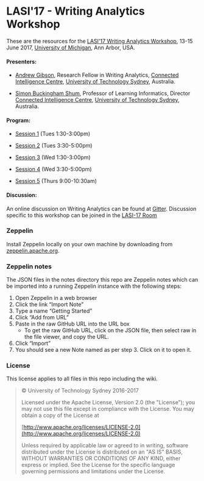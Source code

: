 # LASI'17 - Writing Analytics Workshop

These are the resources for the [LASI'17 Writing Analytics Workshop](http://lasi.solaresearch.org/workshop-list-17/), 13-15 June 2017, [University of Michigan](http://umich.edu), Ann Arbor, USA.

#### Presenters:

  - [Andrew Gibson](http://andrewresearch.net), Research Fellow in Writing Analytics, [Connected Intelligence Centre](http://utscic.edu.au), [University of Technology Sydney](http://uts.edu.au), Australia.
  
  - [Simon Buckingham Shum](http://www.uts.edu.au/staff/simon.buckinghamshum), Professor of Learning Informatics, Director [Connected Intelligence Centre](http://utscic.edu.au), [University of Technology Sydney](http://uts.edu.au), Australia.

#### Program:

- [Session 1](outlines/lasi17-waw-1) (Tues 1:30-3:00pm)

- [Session 2](outlines/lasi17-waw-2) (Tues 3:30-5:00pm)

- [Session 3](outlines/lasi17-waw-3) (Wed 1:30-3:00pm)

- [Session 4](outlines/lasi17-waw-4) (Wed 3:30-5:00pm)

- [Session 5](outlines/lasi17-waw-5) (Thurs 9:00-10:30am)

#### Discussion:

An online discussion on Writing Analytics can be found at [Gitter](https://gitter.im/writing-analytics). Discussion specific to this workshop can be joined in the [LASI-17 Room](https://gitter.im/writing-analytics/LASI-17)

### Zeppelin

Install Zeppelin locally on your own machine by downloading from [zeppelin.apache.org](http://zeppelin.apache.org).
 
### Zeppelin notes 

The JSON files in the notes directory this repo are Zeppelin notes which can be imported into a running Zeppelin instance with the following steps:

1. Open Zeppelin in a web browser
2. Click the link “Import Note”
3. Type a name “Getting Started”
4. Click “Add from URL”
5. Paste in the raw GitHub URL into the URL box
    - To get the raw GitHub URL, click on the JSON file, then select raw in the file viewer, and copy the URL.
6. Click “Import”
7. You should see a new Note named as per step 3. Click on it to open it.

### License

This license applies to all files in this repo including the wiki.

 > &copy; University of Technology Sydney 2016-2017
 >
   > Licensed under the Apache License, Version 2.0 (the "License"); you may not use this file except in compliance with the License. You may obtain a copy of the License at
   >
   > [http://www.apache.org/licenses/LICENSE-2.0](http://www.apache.org/licenses/LICENSE-2.0)
   >
   > Unless required by applicable law or agreed to in writing, software distributed under the License is distributed on an "AS IS" BASIS, WITHOUT WARRANTIES OR CONDITIONS OF ANY KIND, either express or implied. See the License for the specific language governing permissions and limitations under the License.

